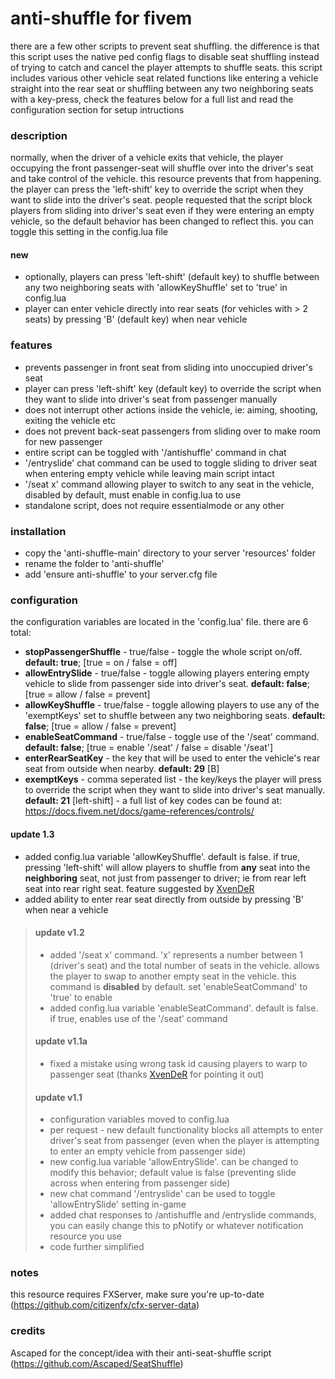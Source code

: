 # anti-shuffle for fivem
there are a few other scripts to prevent seat shuffling. the difference is that this script uses the native ped config flags to disable seat shuffling instead of trying to catch and cancel the player attempts to shuffle seats. this script includes various other vehicle seat related functions like entering a vehicle straight into the rear seat or shuffling between any two neighboring seats with a key-press, check the features below for a full list and read the configuration section for setup intructions

### description
normally, when the driver of a vehicle exits that vehicle, the player occupying the front passenger-seat will shuffle over into the driver's seat and take control of the vehicle. this resource prevents that from happening. the player can press the 'left-shift' key to override the script when they want to slide into the driver's seat. people requested that the script block players from sliding into driver's seat even if they were entering an empty vehicle, so the default behavior has been changed to reflect this. you can toggle this setting in the config.lua file

#### new
* optionally, players can press 'left-shift' (default key) to shuffle between any two neighboring seats with 'allowKeyShuffle' set to 'true' in config.lua
* player can enter vehicle directly into rear seats (for vehicles with > 2 seats) by pressing 'B' (default key) when near vehicle
### features
* prevents passenger in front seat from sliding into unoccupied driver's seat
* player can press 'left-shift' key (default key) to override the script when they want to slide into driver's seat from passenger manually
* does not interrupt other actions inside the vehicle, ie: aiming, shooting, exiting the vehicle etc
* does not prevent back-seat passengers from sliding over to make room for new passenger
* entire script can be toggled with '/antishuffle' command in chat
* '/entryslide' chat command can be used to toggle sliding to driver seat when entering empty vehicle while leaving main script intact
* '/seat x' command allowing player to switch to any seat in the vehicle, disabled by default, must enable in config.lua to use
* standalone script, does not require essentialmode or any other

### installation
* copy the 'anti-shuffle-main' directory to your server 'resources' folder
* rename the folder to 'anti-shuffle'
* add 'ensure anti-shuffle' to your server.cfg file

### configuration
the configuration variables are located in the 'config.lua' file. there are 6 total:
* __stopPassengerShuffle__  - true/false  - toggle the whole script on/off. __default: true__; [true = on / false = off]
* __allowEntrySlide__ - true/false  - toggle allowing players entering empty vehicle to slide from passenger side into driver's seat. __default: false__; [true = allow / false = prevent]
* __allowKeyShuffle__ - true/false - toggle allowing players to use any of the 'exemptKeys' set to shuffle between any two neighboring seats. __default: false__; [true = allow / false = prevent]
* __enableSeatCommand__ - true/false - toggle use of the '/seat' command. __default: false__; [true = enable '/seat' / false = disable '/seat']
* __enterRearSeatKey__ - the key that will be used to enter the vehicle's rear seat from outside when nearby. __default: 29__ [B]
* __exemptKeys__  - comma seperated list  - the key/keys the player will press to override the script when they want to slide into driver's seat manually. __default: 21__ [left-shift]  - a full list of key codes can be found at: https://docs.fivem.net/docs/game-references/controls/

#### update 1.3
 * added config.lua variable 'allowKeyShuffle'. default is false. if true, pressing 'left-shift' will allow players to shuffle from __any__ seat into the __neighboring__ seat, not just from passenger to driver; ie from rear left seat into rear right seat. feature suggested by <a href="https://github.com/XvenDeR">XvenDeR</a>
 * added ability to enter rear seat directly from outside by pressing 'B' when near a vehicle
>#### update v1.2
> * added '/seat x' command. 'x' represents a number between 1 (driver's seat) and the total number of seats in the vehicle. allows the player to swap to another empty seat in the vehicle. this command is __disabled__ by default. set 'enableSeatCommand' to 'true' to enable
> * added config.lua variable 'enableSeatCommand'. default is false. if true, enables use of the '/seat' command
>#### update v1.1a
> * fixed a mistake using wrong task id causing players to warp to passenger seat (thanks <a href="https://github.com/XvenDeR">XvenDeR</a> for pointing it out)
>#### update v1.1
> * configuration variables moved to config.lua
> * per request - new default functionality blocks all attempts to enter driver's seat from passenger (even when the player is attempting to enter an empty vehicle from passenger side)
> * new config.lua variable 'allowEntrySlide'. can be changed to modify this behavior; default value is false (preventing slide across when entering from passenger side)
> * new chat command '/entryslide' can be used to toggle 'allowEntrySlide' setting in-game
> * added chat responses to /antishuffle and /entryslide commands, you can easily change this to pNotify or whatever notification resource you use
> * code further simplified

### notes
this resource requires FXServer, make sure you're up-to-date (https://github.com/citizenfx/cfx-server-data)

### credits
Ascaped for the concept/idea with their anti-seat-shuffle script (https://github.com/Ascaped/SeatShuffle)
